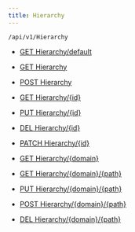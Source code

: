 ```yaml
---
title: Hierarchy
---
```


```http
/api/v1/Hierarchy
```

* [GET Hierarchy/default](v1HierarchyEntity_DefaultHierarchyEntity.md)

* [GET Hierarchy](v1HierarchyEntity_GetAllDomains.md)

* [POST Hierarchy](v1HierarchyEntity_PostHierarchyEntity.md)

* [GET Hierarchy/{id}](v1HierarchyEntity_GetHierarchyEntity.md)

* [PUT Hierarchy/{id}](v1HierarchyEntity_PutHierarchyEntity.md)

* [DEL Hierarchy/{id}](v1HierarchyEntity_DeleteHierarchyEntity.md)

* [PATCH Hierarchy/{id}](v1HierarchyEntity_PatchHierarchyEntity.md)

* [GET Hierarchy/{domain}](v1HierarchyEntity_GetAllInDomain.md)

* [GET Hierarchy/{domain}/{path}](v1HierarchyEntity_GetHierarchyFromPath.md)

* [PUT Hierarchy/{domain}/{path}](v1HierarchyEntity_UpdateHierarchyFromPath.md)

* [POST Hierarchy/{domain}/{path}](v1HierarchyEntity_AddHierarchyToPath.md)

* [DEL Hierarchy/{domain}/{path}](v1HierarchyEntity_DeleteHierarchyFromPath.md)
